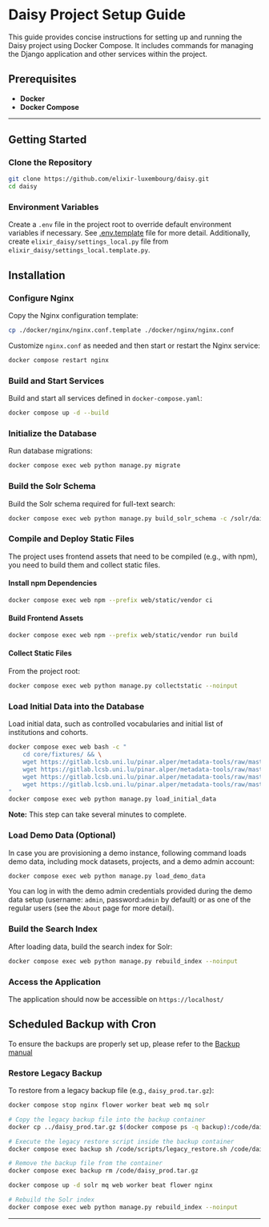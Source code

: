 # Daisy Project Setup Guide

This guide provides concise instructions for setting up and running the Daisy project using Docker Compose. It includes commands for managing the Django application and other services within the project.

## Prerequisites

- **Docker**
- **Docker Compose**

---

## Getting Started

### Clone the Repository

```bash
git clone https://github.com/elixir-luxembourg/daisy.git
cd daisy
```

### Environment Variables

Create a `.env` file in the project root to override default environment variables if necessary. See [.env.template](/.env.template) file for more detail. Additionally, create `elixir_daisy/settings_local.py` file from `elixir_daisy/settings_local.template.py`.

## Installation

### Configure Nginx

Copy the Nginx configuration template:

```bash
cp ./docker/nginx/nginx.conf.template ./docker/nginx/nginx.conf
```
Customize `nginx.conf` as needed and then start or restart the Nginx service:

```bash
docker compose restart nginx
```

### Build and Start Services

Build and start all services defined in `docker-compose.yaml`:

```bash
docker compose up -d --build
```

### Initialize the Database

Run database migrations:

```bash
docker compose exec web python manage.py migrate
```

### Build the Solr Schema

Build the Solr schema required for full-text search:

```bash
docker compose exec web python manage.py build_solr_schema -c /solr/daisy/conf -r daisy -u default
```

### Compile and Deploy Static Files

The project uses frontend assets that need to be compiled (e.g., with npm), you need to build them and collect static files.

#### Install npm Dependencies

```bash
docker compose exec web npm --prefix web/static/vendor ci
```

#### Build Frontend Assets

```bash
docker compose exec web npm --prefix web/static/vendor run build
```

#### Collect Static Files

From the project root:

```bash
docker compose exec web python manage.py collectstatic --noinput
```

### Load Initial Data into the Database

Load initial data, such as controlled vocabularies and initial list of institutions and cohorts.

```bash
docker compose exec web bash -c "
    cd core/fixtures/ && \
    wget https://gitlab.lcsb.uni.lu/pinar.alper/metadata-tools/raw/master/metadata_tools/resources/edda.json && \
    wget https://gitlab.lcsb.uni.lu/pinar.alper/metadata-tools/raw/master/metadata_tools/resources/hpo.json && \
    wget https://gitlab.lcsb.uni.lu/pinar.alper/metadata-tools/raw/master/metadata_tools/resources/hdo.json && \
    wget https://gitlab.lcsb.uni.lu/pinar.alper/metadata-tools/raw/master/metadata_tools/resources/hgnc.json
"
docker compose exec web python manage.py load_initial_data
```

**Note:** This step can take several minutes to complete.

### Load Demo Data (Optional)

In case you are provisioning a demo instance, following command loads demo data, including mock datasets, projects, and a demo admin account:

```bash
docker compose exec web python manage.py load_demo_data
```

You can log in with the demo admin credentials provided during the demo data setup (username: `admin`, password:`admin` by default) or as one of the regular users (see the `About` page for more detail).

### Build the Search Index

After loading data, build the search index for Solr:

```bash
docker compose exec web python manage.py rebuild_index --noinput
```

### Access the Application

The application should now be accessible on `https://localhost/`

## Scheduled Backup with Cron

To ensure the backups are properly set up, please refer to the [Backup manual](backup.md#Scheduled-Backup-with-Cron)

### Restore Legacy Backup

To restore from a legacy backup file (e.g., `daisy_prod.tar.gz`):

```bash
docker compose stop nginx flower worker beat web mq solr

# Copy the legacy backup file into the backup container
docker cp ../daisy_prod.tar.gz $(docker compose ps -q backup):/code/daisy_prod.tar.gz

# Execute the legacy restore script inside the backup container
docker compose exec backup sh /code/scripts/legacy_restore.sh /code/daisy_prod.tar.gz

# Remove the backup file from the container
docker compose exec backup rm /code/daisy_prod.tar.gz

docker compose up -d solr mq web worker beat flower nginx

# Rebuild the Solr index
docker compose exec web python manage.py rebuild_index --noinput
```

---
